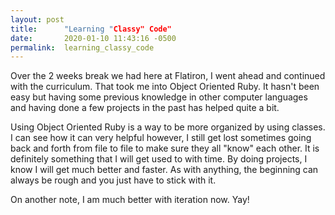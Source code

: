 ```yaml
---
layout: post
title:      "Learning "Classy" Code"
date:       2020-01-10 11:43:16 -0500
permalink:  learning_classy_code
---
```



Over the 2 weeks break we had here at Flatiron, I went ahead and continued with the curriculum. That took me into Object Oriented Ruby.  It hasn't been easy but having some previous knowledge in other computer languages and having done a few projects in the past has helped quite a bit. 

Using Object Oriented Ruby is a way to be more organized by using classes. I can see how it can very helpful however, I still get lost sometimes going back and forth from file to file to make sure they all "know" each other.  It is definitely something that I will get used to with time. By doing projects, I know I will get much better and faster. As with anything, the beginning can always be rough and you just have to stick with it.

On another note, I am much better with iteration now. Yay!
